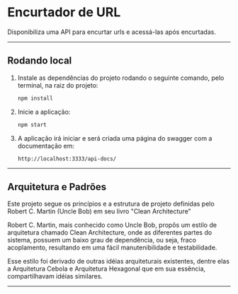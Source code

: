 # Encurtador de URL

Disponibiliza uma API para encurtar urls e acessá-las após encurtadas.

---

## Rodando local

1. Instale as dependências do projeto rodando o seguinte comando, pelo terminal, na raiz do projeto:

   ```bash
   npm install
   ```

2. Inicie a aplicação:

   ```bash
   npm start
   ```

3. A aplicação irá iniciar e será criada uma página do swagger com a documentação em:

   ```
   http://localhost:3333/api-docs/

   ```
---

## Arquitetura e Padrões

Este projeto segue os princípios e a estrutura de projeto definidas pelo Robert C. Martin (Uncle Bob) em seu livro "Clean Architecture"

Robert C. Martin, mais conhecido como Uncle Bob, propôs um estilo de arquitetura chamado Clean Architecture, onde as diferentes partes do sistema, possuem um baixo grau de dependência, ou seja, fraco acoplamento, resultando em uma fácil manutenibilidade e testabilidade.

Esse estilo foi derivado de outras idéias arquiteturais existentes, dentre elas a Arquitetura Cebola e Arquitetura Hexagonal que em sua essência, compartilhavam idéias similares.

---
